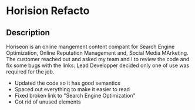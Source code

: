 # Horision Refacto

## Description
Horiseon is an online mangement content compant for Search Engine Optimization, Online Reputation Management and, Social Media MArketing.
The customer reached out and asked my team and I to review the code and fix some bugs with the links. 
Lead Developper decided only one of use was required for the job.

* Updated the code so it has good semantics
* Spaced out everything to make it easier to read
* Fixed broken link to "Search Engine Optimization"
* Got rid of unused elements